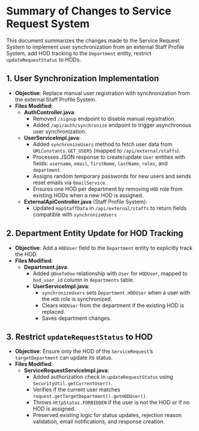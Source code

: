 # Summary of Changes to Service Request System

This document summarizes the changes made to the Service Request System to implement user synchronization from an external Staff Profile System, add HOD tracking to the `Department` entity, restrict `updateRequestStatus` to HODs.

## 1. User Synchronization Implementation
- **Objective**: Replace manual user registration with synchronization from the external Staff Profile System.
- **Files Modified**:
    - **AuthController.java**:
        - Removed `/signup` endpoint to disable manual registration.
        - Added `/api/auth/synchronize` endpoint to trigger asynchronous user synchronization.
    - **UserServiceImpl.java**:
        - Added `synchronizeUsers` method to fetch user data from `URLConstants.GET_USERS` (mapped to `/api/external/staffs`).
        - Processes JSON response to create/update `User` entities with fields: `username`, `email`, `firstName`, `lastName`, `roles`, and `department`.
        - Assigns random temporary passwords for new users and sends reset emails via `EmailService`.
        - Ensures one HOD per department by removing `HOD` role from existing HODs when a new HOD is assigned.
    - **ExternalApiController.java** (Staff Profile System):
        - Updated `mapStaffData` in `/api/external/staffs` to return fields compatible with `synchronizeUsers`

## 2. Department Entity Update for HOD Tracking
- **Objective**: Add a `HODUser` field to the `Department` entity to explicitly track the HOD.
- **Files Modified**:
    - **Department.java**:
        - Added `@OneToOne` relationship with `User` for `HODUser`, mapped to `hod_user_id` column in `departments` table.
      - **UserServiceImpl.java**:
          - `synchronizeUsers` sets `Department.HODUser` when a user with the `HOD` role is synchronized.
          - Clears `HODUser` from the department if the existing HOD is replaced.
          - Saves department changes.

## 3. Restrict `updateRequestStatus` to HOD
- **Objective**: Ensure only the HOD of the `ServiceRequest`’s `targetDepartment` can update its status.
- **Files Modified**:
    - **ServiceRequestServiceImpl.java**:
        - Added authorization check in `updateRequestStatus` using `SecurityUtil.getCurrentUser()`.
        - Verifies if the current user matches `request.getTargetDepartment().getHODUser()`.
        - Throws `HttpStatus.FORBIDDEN` if the user is not the HOD or if no HOD is assigned.
        - Preserved existing logic for status updates, rejection reason validation, email notifications, and response creation.

    